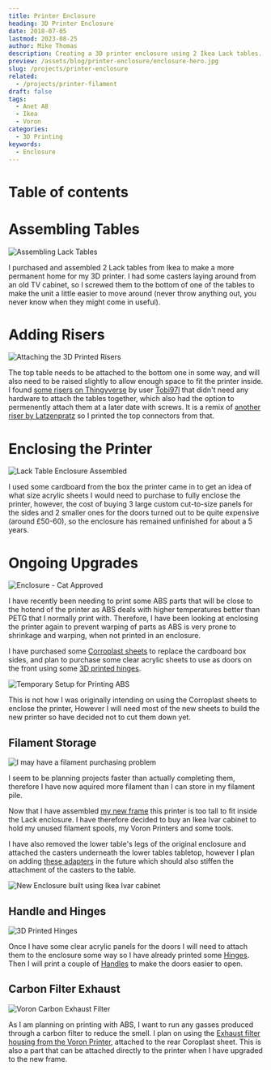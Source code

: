 ```yaml
---
title: Printer Enclosure
heading: 3D Printer Enclosure
date: 2018-07-05
lastmod: 2023-08-25
author: Mike Thomas
description: Creating a 3D printer enclosure using 2 Ikea Lack tables.
preview: /assets/blog/printer-enclosure/enclosure-hero.jpg
slug: /projects/printer-enclosure
related:
  - /projects/printer-filament
draft: false
tags:
  - Anet A8
  - Ikea
  - Voron
categories:
  - 3D Printing
keywords:
  - Enclosure
---
```


# Table of contents

# Assembling Tables

![Assembling Lack Tables](/assets/blog/printer-enclosure/lack-table-one.jpg)

I purchased and assembled 2 Lack tables from Ikea to make a more permanent home for my 3D printer. I had some casters laying around from an old TV cabinet, so I screwed them to the bottom of one of the tables to make the unit a little easier to move around (never throw anything out, you never know when they might come in useful).

# Adding Risers

![Attaching the 3D Printed Risers](/assets/blog/printer-enclosure/lack-table-two.jpg)

The top table needs to be attached to the bottom one in some way, and will also need to be raised slightly to allow enough space to fit the printer inside. I found [some risers on Thingyverse](https://www.thingiverse.com/thing:2153564) by user [Tobi97l](https://www.thingiverse.com/Tobi97l) that didn't need any hardware to attach the tables together, which also had the option to permenently attach them at a later date with screws. It is a remix of [another riser by Latzenpratz](https://www.thingiverse.com/thing:1814763) so I printed the top connectors from that.

# Enclosing the Printer

![Lack Table Enclosure Assembled](/assets/blog/printer-enclosure/assembled.jpg)

I used some cardboard from the box the printer came in to get an idea of what size acrylic sheets I would need to purchase to fully enclose the printer, however, the cost of buying 3 large custom cut-to-size panels for the sides and 2 smaller ones for the doors turned out to be quite expensive (around £50-60), so the enclosure has remained unfinished for about a 5 years.

# Ongoing Upgrades

![Enclosure - Cat Approved](/assets/blog/printer-enclosure/cat-approved.jpg)

I have recently been needing to print some ABS parts that will be close to the hotend of the printer as ABS deals with higher temperatures better than PETG that I normally print with. Therefore, I have been looking at enclosing the printer again to prevent warping of parts as ABS is very prone to shrinkage and warping, when not printed in an enclosure.

I have purchased some [Corroplast sheets](https://www.amazon.co.uk/gp/product/B016EMNWS4) to replace the cardboard box sides, and plan to purchase some clear acrylic sheets to use as doors on the front using some [3D printed hinges](#handle-and-hinges).

![Temporary Setup for Printing ABS](/assets/blog/printer-enclosure/temporary-abs-enclosure.jpg)

This is not how I was originally intending on using the Corroplast sheets to enclose the printer, However I will need most of the new sheets to build the new printer so have decided not to cut them down yet.

## Filament Storage

![I may have a filament purchasing problem](/assets/blog/printer-enclosure/filament.jpg)

I seem to be planning projects faster than actually completing them, therefore I have now aquired more filament than I can store in my filament pile.

Now that I have assembled [my new frame](printer-voron-1.8#frame) this printer is too tall to fit inside the Lack enclosure. I have therefore decided to buy an Ikea Ivar cabinet to hold my unused filament spools, my Voron Printers and some tools.

I have also removed the lower table's legs of the original enclosure and attached the casters underneath the lower tables tabletop, however I plan on adding [these adapters](https://www.thingiverse.com/thing:2598673) in the future which should also stiffen the attachment of the casters to the table.

![New Enclosure built using Ikea Ivar cabinet](/assets/blog/printer-enclosure/new-ikea-ivar.jpg)

## Handle and Hinges

![3D Printed Hinges](/assets/blog/printer-enclosure/hinges.jpg)

Once I have some clear acrylic panels for the doors I will need to attach them to the enclosure some way so I have already printed some [Hinges](https://www.thingiverse.com/thing:2378793). Then I will print a couple of [Handles](https://www.thingiverse.com/thing:2459045) to make the doors easier to open.

## Carbon Filter Exhaust

![Voron Carbon Exhaust Filter](/assets/blog/printer-enclosure/carbon-filter-exhaust.jpg)

As I am planning on printing with ABS, I want to run any gasses produced through a carbon filter to reduce the smell. I plan on using the [Exhaust filter housing from the Voron Printer](https://github.com/VoronDesign/Voron-1/tree/Voron1.8/STLs/Exhaust_Filter), attached to the rear Coroplast sheet. This is also a part that can be attached directly to the printer when I have upgraded to the new frame.

